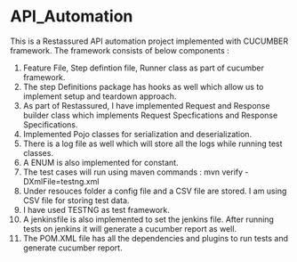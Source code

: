# API_Automation
This is a Restassured API automation project implemented with CUCUMBER framework. The framework consists of below components : 
1. Feature File, Step defintion file, Runner class as part of cucumber framework.
2. The step Definitions package has hooks as well which allow us to implement setup and teardown approach.
3. As part of Restassured, I have implemented Request and Response builder class which implements Request Specfications and Response Specifications.
4. Implemented Pojo classes for serialization and deserialization.
5. There is a log file as well which will store all the logs while running test classes.
6. A ENUM is also implemented for constant.
7. The test cases will run using maven commands :
   mvn verify -DXmlFile=testng.xml
9. Under resouces folder a config file and a CSV file are stored. I am using CSV file for storing test data.
10. I have used TESTNG as test framework.
11. A jenkinsfile is also implemented to set the jenkins file. After running tests on jenkins it will generate a cucumber report as well.
12. The POM.XML file has all the dependencies and plugins to run tests and generate cucumber report.
